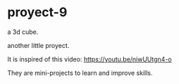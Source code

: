 # proyect-9
a 3d cube.

another little proyect.

It is inspired of this video: https://youtu.be/niwUUtgn4-o

They are mini-projects to learn and improve skills.
